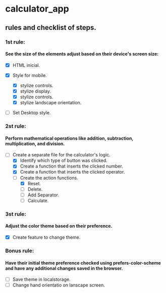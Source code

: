 # calculator_app

## rules and checklist of steps.

### 1st rule:

#### See the size of the elements adjust based on their device's screen size:

- [x] HTML inicial.
- [x] Style for mobile.

  - [x] stylize controls.
  - [x] stylize display.
  - [x] stylize controls.
  - [x] stylize landscape orientation.

- [ ] Set Desktop style.

### 2st rule:

#### Perform mathematical operations like addition, subtraction, multiplication, and division.

- [ ] Create a separate file for the calculator's logic.
  - [x] Identify which type of button was clicked.
  - [x] Create a function that inserts the clicked number.
  - [x] Create a function that inserts the clicked operator.
  - [ ] Create the action functions.
    - [x] Reset.
    - [ ] Delete.
    - [ ] Add Separator.
    - [ ] Calculate.

### 3st rule:

#### Adjust the color theme based on their preference.

- [x] Create feature to change theme.

### Bonus rule:

#### Have their initial theme preference checked using prefers-color-scheme and have any additional changes saved in the browser.

- [ ] Save theme in localstorage.
- [ ] Change hand orientatio on lanscape screen.
